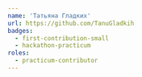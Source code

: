 ```yaml
---
name: 'Татьяна Гладких'
url: https://github.com/TanuGladkih
badges:
  - first-contribution-small
  - hackathon-practicum
roles:
  - practicum-contributor
---
```


